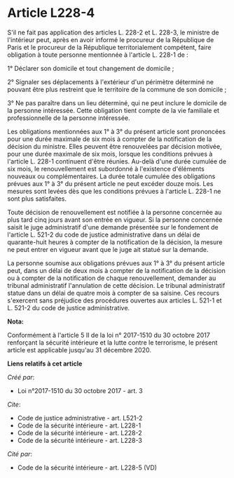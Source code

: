 # Article L228-4

S'il ne fait pas application des articles L. 228-2 et L. 228-3, le ministre de l'intérieur peut, après en avoir informé le
procureur de la République de Paris et le procureur de la République territorialement compétent, faire obligation à toute
personne mentionnée à l'article L. 228-1 de : 

1° Déclarer son domicile et tout changement de domicile ; 

2° Signaler ses déplacements à l'extérieur d'un périmètre déterminé ne pouvant être plus restreint que le territoire de la
commune de son domicile ; 

3° Ne pas paraître dans un lieu déterminé, qui ne peut inclure le domicile de la personne intéressée. Cette obligation tient
compte de la vie familiale et professionnelle de la personne intéressée. 

Les obligations mentionnées aux 1° à 3° du présent article sont prononcées pour une durée maximale de six mois à compter de
la notification de la décision du ministre. Elles peuvent être renouvelées par décision motivée, pour une durée maximale de
six mois, lorsque les conditions prévues à l'article L. 228-1 continuent d'être réunies. Au-delà d'une durée cumulée de six
mois, le renouvellement est subordonné à l'existence d'éléments nouveaux ou complémentaires. La durée totale cumulée des
obligations prévues aux 1° à 3° du présent article ne peut excéder douze mois. Les mesures sont levées dès que les conditions
prévues à l'article L. 228-1 ne sont plus satisfaites. 

Toute décision de renouvellement est notifiée à la personne concernée au plus tard cinq jours avant son entrée en vigueur. Si
la personne concernée saisit le juge administratif d'une demande présentée sur le fondement de l'article L. 521-2 du code de
justice administrative dans un délai de quarante-huit heures à compter de la notification de la décision, la mesure ne peut
entrer en vigueur avant que le juge ait statué sur la demande. 

La personne soumise aux obligations prévues aux 1° à 3° du présent article peut, dans un délai de deux mois à compter de la
notification de la décision ou à compter de la notification de chaque renouvellement, demander au tribunal administratif
l'annulation de cette décision. Le tribunal administratif statue dans un délai de quatre mois à compter de sa saisine. Ces
recours s'exercent sans préjudice des procédures ouvertes aux articles L. 521-1 et L. 521-2 du code de justice
administrative.

**Nota:**

Conformément à l'article 5 II de la loi n° 2017-1510 du 30 octobre 2017 renforçant la sécurité intérieure et la lutte contre
le terrorisme, le présent article est applicable jusqu'au 31 décembre 2020.

**Liens relatifs à cet article**

_Créé par_:

  - Loi n°2017-1510 du 30 octobre 2017 - art. 3

_Cite_:

  - Code de justice administrative - art. L521-2
  - Code de la sécurité intérieure - art. L228-1
  - Code de la sécurité intérieure - art. L228-2
  - Code de la sécurité intérieure - art. L228-3

_Cité par_:

  - Code de la sécurité intérieure - art. L228-5 (VD)
